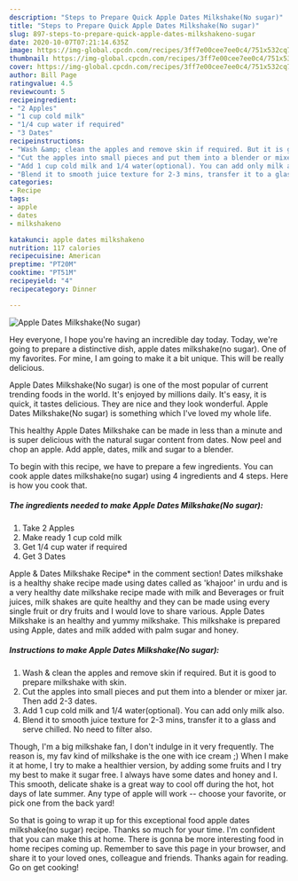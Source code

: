 ```yaml
---
description: "Steps to Prepare Quick Apple Dates Milkshake(No sugar)"
title: "Steps to Prepare Quick Apple Dates Milkshake(No sugar)"
slug: 897-steps-to-prepare-quick-apple-dates-milkshakeno-sugar
date: 2020-10-07T07:21:14.635Z
image: https://img-global.cpcdn.com/recipes/3ff7e00cee7ee0c4/751x532cq70/apple-dates-milkshakeno-sugar-recipe-main-photo.jpg
thumbnail: https://img-global.cpcdn.com/recipes/3ff7e00cee7ee0c4/751x532cq70/apple-dates-milkshakeno-sugar-recipe-main-photo.jpg
cover: https://img-global.cpcdn.com/recipes/3ff7e00cee7ee0c4/751x532cq70/apple-dates-milkshakeno-sugar-recipe-main-photo.jpg
author: Bill Page
ratingvalue: 4.5
reviewcount: 5
recipeingredient:
- "2 Apples"
- "1 cup cold milk"
- "1/4 cup water if required"
- "3 Dates"
recipeinstructions:
- "Wash &amp; clean the apples and remove skin if required. But it is good to prepare milkshake with skin."
- "Cut the apples into small pieces and put them into a blender or mixer jar. Then add 2-3 dates."
- "Add 1 cup cold milk and 1/4 water(optional). You can add only milk also."
- "Blend it to smooth juice texture for 2-3 mins, transfer it to a glass and serve chilled. No need to filter also."
categories:
- Recipe
tags:
- apple
- dates
- milkshakeno

katakunci: apple dates milkshakeno 
nutrition: 117 calories
recipecuisine: American
preptime: "PT20M"
cooktime: "PT51M"
recipeyield: "4"
recipecategory: Dinner

---
```



![Apple Dates Milkshake(No sugar)](https://img-global.cpcdn.com/recipes/3ff7e00cee7ee0c4/751x532cq70/apple-dates-milkshakeno-sugar-recipe-main-photo.jpg)

Hey everyone, I hope you're having an incredible day today. Today, we're going to prepare a distinctive dish, apple dates milkshake(no sugar). One of my favorites. For mine, I am going to make it a bit unique. This will be really delicious.

Apple Dates Milkshake(No sugar) is one of the most popular of current trending foods in the world. It's enjoyed by millions daily. It's easy, it is quick, it tastes delicious. They are nice and they look wonderful. Apple Dates Milkshake(No sugar) is something which I've loved my whole life.

This healthy Apple Dates Milkshake can be made in less than a minute and is super delicious with the natural sugar content from dates. Now peel and chop an apple. Add apple, dates, milk and sugar to a blender.


To begin with this recipe, we have to prepare a few ingredients. You can cook apple dates milkshake(no sugar) using 4 ingredients and 4 steps. Here is how you cook that.

<!--inarticleads1-->

##### The ingredients needed to make Apple Dates Milkshake(No sugar):

1. Take 2 Apples
1. Make ready 1 cup cold milk
1. Get 1/4 cup water if required
1. Get 3 Dates


Apple &amp; Dates Milkshake Recipe* in the comment section! Dates milkshake is a healthy shake recipe made using dates called as &#39;khajoor&#39; in urdu and is a very healthy date milkshake recipe made with milk and Beverages or fruit juices, milk shakes are quite healthy and they can be made using every single fruit or dry fruits and I would love to share various. Apple Dates Milkshake is an healthy and yummy milkshake. This milkshake is prepared using Apple, dates and milk added with palm sugar and honey. 

<!--inarticleads2-->

##### Instructions to make Apple Dates Milkshake(No sugar):

1. Wash &amp; clean the apples and remove skin if required. But it is good to prepare milkshake with skin.
1. Cut the apples into small pieces and put them into a blender or mixer jar. Then add 2-3 dates.
1. Add 1 cup cold milk and 1/4 water(optional). You can add only milk also.
1. Blend it to smooth juice texture for 2-3 mins, transfer it to a glass and serve chilled. No need to filter also.


Though, I&#39;m a big milkshake fan, I don&#39;t indulge in it very frequently. The reason is, my fav kind of milkshake is the one with ice cream ;) When I make it at home, I try to make a healthier version, by adding some fruits and I try my best to make it sugar free. I always have some dates and honey and I. This smooth, delicate shake is a great way to cool off during the hot, hot days of late summer. Any type of apple will work -- choose your favorite, or pick one from the back yard! 

So that is going to wrap it up for this exceptional food apple dates milkshake(no sugar) recipe. Thanks so much for your time. I'm confident that you can make this at home. There is gonna be more interesting food in home recipes coming up. Remember to save this page in your browser, and share it to your loved ones, colleague and friends. Thanks again for reading. Go on get cooking!
